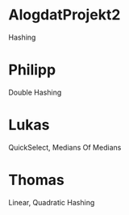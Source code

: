 # AlogdatProjekt2
Hashing

# Philipp
Double Hashing

# Lukas
QuickSelect, Medians Of Medians

# Thomas
Linear, Quadratic Hashing
